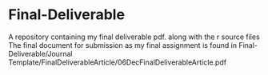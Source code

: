 # Final-Deliverable
A repository containing my final deliverable pdf. along with the r source files
The final document for submission as my final assignment is found in Final-Deliverable/Journal Template/FinalDeliverableArticle/06DecFinalDeliverableArticle.pdf
